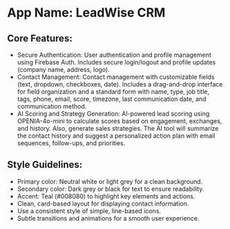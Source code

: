 # **App Name**: LeadWise CRM

## Core Features:

- Secure Authentication: User authentication and profile management using Firebase Auth. Includes secure login/logout and profile updates (company name, address, logo).
- Contact Management: Contact management with customizable fields (text, dropdown, checkboxes, date). Includes a drag-and-drop interface for field organization and a standard form with name, type, job title, tags, phone, email, score, timezone, last communication date, and communication method.
- AI Scoring and Strategy Generation: AI-powered lead scoring using OPENIA-4o-mini to calculate scores based on engagement, exchanges, and history. Also, generate sales strategies. The AI tool will summarize the contact history and suggest a personalized action plan with email sequences, follow-ups, and priorities.

## Style Guidelines:

- Primary color: Neutral white or light grey for a clean background.
- Secondary color: Dark grey or black for text to ensure readability.
- Accent: Teal (#008080) to highlight key elements and actions.
- Clean, card-based layout for displaying contact information.
- Use a consistent style of simple, line-based icons.
- Subtle transitions and animations for a smooth user experience.
